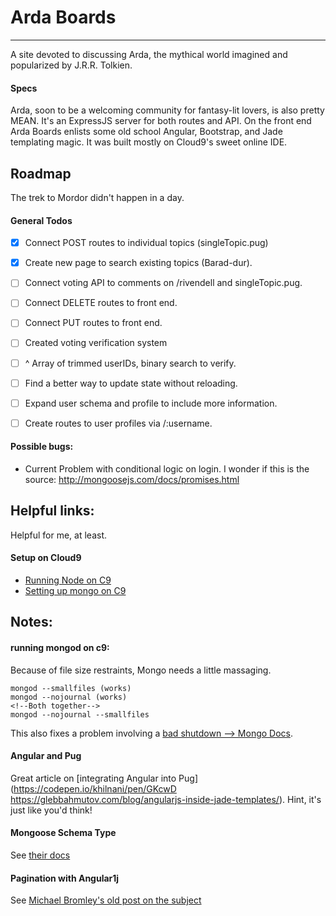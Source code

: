 # Arda Boards
--------------
A site devoted to discussing Arda, the mythical world imagined and popularized by J.R.R. Tolkien.

#### Specs
Arda, soon to be a welcoming community for fantasy-lit lovers, is also pretty MEAN. It's an ExpressJS server for both routes and API. On the front end Arda Boards enlists some old school Angular, Bootstrap, and Jade templating magic. It was built mostly on Cloud9's sweet online IDE.

## Roadmap
The trek to Mordor didn't happen in a day.

#### General Todos
- [x] Connect POST routes to individual topics (singleTopic.pug)
- [x] Create new page to search existing topics (Barad-dur).
- [ ] Connect voting API to comments on /rivendell and singleTopic.pug.
- [ ] Connect DELETE routes to front end.
- [ ] Connect PUT routes to front end.
- [ ] Created voting verification system
- [ ] ^ Array of trimmed userIDs, binary search to verify.
- [ ] Find a better way to update state without reloading.
- [ ] Expand user schema and profile to include more information.
- [ ] Create routes to user profiles via /:username.


#### Possible bugs:
+ Current Problem with conditional logic on login. I wonder if this is the source: http://mongoosejs.com/docs/promises.html


## Helpful links:
Helpful for me, at least.
#### Setup on Cloud9
+ [Running Node on C9](http://stackoverflow.com/questions/15087953/running-hello-world-using-node-js-express-in-cloud-9ide)
+ [Setting up mongo on C9](https://community.c9.io/t/setting-up-mongodb/1717)


## Notes:
#### running mongod on c9:
Because of file size restraints, Mongo needs a little massaging.
```
mongod --smallfiles (works)
mongod --nojournal (works)
<!--Both together-->
mongod --nojournal --smallfiles
```
This also fixes a problem involving a [bad shutdown --> Mongo Docs](https://docs.mongodb.com/manual/tutorial/recover-data-following-unexpected-shutdown/).

#### Angular and Pug
Great article on [integrating Angular into Pug](https://codepen.io/khilnani/pen/GKcwD https://glebbahmutov.com/blog/angularjs-inside-jade-templates/). Hint, it's just like you'd think!

#### Mongoose Schema Type
See [their docs](http://mongoosejs.com/docs/2.7.x/docs/schematypes.html)

#### Pagination with Angular1j
See [Michael Bromley's old post on the subject](http://www.michaelbromley.co.uk/blog/108/paginate-almost-anything-in-angularjs#_section-asynchronous-server-side-paging)